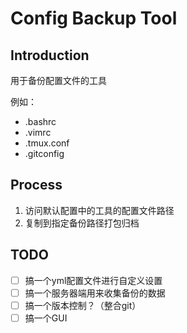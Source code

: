 
# Config Backup Tool

## Introduction

用于备份配置文件的工具


例如：

- .bashrc
- .vimrc
- .tmux.conf
- .gitconfig


## Process

1. 访问默认配置中的工具的配置文件路径
2. 复制到指定备份路径打包归档


## TODO

- [ ] 搞一个yml配置文件进行自定义设置
- [ ] 搞一个服务器端用来收集备份的数据
- [ ] 搞一个版本控制？（整合git）
- [ ] 搞一个GUI
